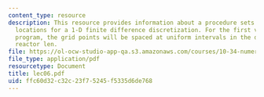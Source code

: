 ```yaml
---
content_type: resource
description: This resource provides information about a procedure sets that grid point
  locations for a 1-D finite difference discretization. For the first version of this
  program, the grid points will be spaced at uniform intervals in the domain 0 to
  reactor len.
file: https://ol-ocw-studio-app-qa.s3.amazonaws.com/courses/10-34-numerical-methods-applied-to-chemical-engineering-fall-2005/ffc60d32c32c23f75245f5335d6de768_lec06.pdf
file_type: application/pdf
resourcetype: Document
title: lec06.pdf
uid: ffc60d32-c32c-23f7-5245-f5335d6de768
---
```

